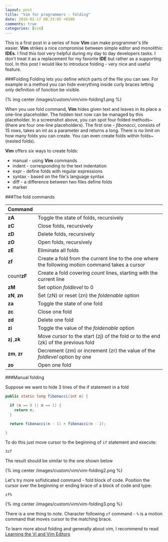 ```yaml
---
layout: post
title: "Vim for programmers - folding"
date: 2016-02-17 00:33:05 +0100
comments: true
categories: [vim]
---
```


This is a first post in a series of how **Vim** can make programmer's life easier. **Vim** strikes a nice compromise between
simple editor and monolithic **IDEs**. I find this tool very helpful during my day to day developers tasks. I don't
treat it as a replacement for my favorite **IDE** but rather as a supporting tool. In this post I would like to
introduce folding - very nice and useful feature.

###Folding
Folding lets you define which parts of the file you can see. For example in a method you can hide everything inside
curly braces letting only definition of function be visible.

{% img center /images/custom/vim/vim-folding1.png %}

When you use fold command, **Vim** hides given text and leaves in its place a one-line placeholder. The hidden text now
can be managed by this placeholder. In a screenshot above, you can spot four folded methods~(there are four one-line
placeholders). The first one - *fibonacci*, consists of 15 rows, takes an int as a parameter and returns a long.
There is no limit on how many folds you can create. You can even create folds within folds~(nested folds).

**Vim** offers six ways to create folds:

* manual - using **Vim** commands
* indent - corresponding to the text indentation
* expr - define folds with regular expressions
* syntax - based on the file's language syntax
* diff - a difference between two files define folds
* marker 

###The fold commands

|Command        |                                                                                                |
|---------------|------------------------------------------------------------------------------------------------|
|**zA**         |Toggle the state of folds, recursively                                                          |
|**zC**         |Close folds, recursively                                                                        |
|**zD**         |Delete folds, recursively                                                                       |
|**zO**         |Open folds, recursively                                                                         |
|**zE**         |Eliminate all folds                                                                             |
|**zf**         |Create a fold from the current line to the one where the following motion command takes a cursor|
|count**zF**    |Create a fold covering _count_ lines, starting with the current line                            |
|**zM**         |Set option *foldlevel* to 0                                                                     |
|**zN**, **zn** |Set (zN) or reset (zn) the *foldenable* option                                                  |
|**za**         |Toggle the state of one fold                                                                    |
|**zc**         |Close one fold                                                                                  |
|**zd**         |Delete one fold                                                                                 |
|**zi**         |Toggle the value of the *foldenable* option                                                     |
|**zj** ,**zk** |Move cursor to the start (zj) of the fold or to the end (zk) of the previous fold               |
|**zm**, **zr** |Decrement (zm) or increment (zr) the value of the *foldlevel* option by one                     |
|**zo**         |Open one fold                                                                                   |

###Manual folding

Suppose we want to hide 3 lines of the if statement in a fold

```java
public static long fibonacci(int n) {

  if (n == 0 || n == 1) {
    return n;
  }

  return fibonacci(n - 1) + fibonacci(n - 2);

}
```

To do this just move cursor to the beginning of ```if``` statement and execute:

```
3zf
```

The result should be similar to the one shown below

{% img center /images/custom/vim/vim-folding2.png %}


Let's try more sofisticated command - fold block of code. Position the cursor over the beginning or ending brace of a
block of code and type:

```
zf%
```

{% img center /images/custom/vim/vim-folding3.png %}

There is a one thing to note. Character following ```zf``` command - ```%``` is a motion command that moves cursor to the matching brace.

To learn more about folding and generally about vim, I recommend to read [Learning the Vi and Vim Editors](https://www.goodreads.com/book/show/27390007-learning-the-vi-and-vim-editors-7-e?from_search=true&search_version=service)
